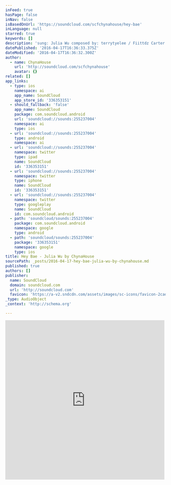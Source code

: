 ```yaml
---
inFeed: true
hasPage: false
inNav: false
isBasedOnUrl: 'https://soundcloud.com/scfchynahouse/hey-bae'
inLanguage: null
starred: true
keywords: []
description: 'sung: Julia Wu composed by: terrytyelee / Fiittdz Carter produced by: terrytyelee / Fiittdz Carter additional programming: terrytyelee/FishRedDragon unmixed and unmastered executive producer: terrytyelee www.chynahouse.com FB: Julia Wu Music'
datePublished: '2016-04-17T16:36:33.375Z'
dateModified: '2016-04-17T16:36:32.300Z'
author:
  - name: ChynaHouse
    url: 'http://soundcloud.com/scfchynahouse'
    avatar: {}
related: []
app_links:
  - type: ios
    namespace: ai
    app_name: SoundCloud
    app_store_id: '336353151'
  - should_fallback: 'false'
    app_name: SoundCloud
    package: com.soundcloud.android
    url: 'soundcloud://sounds:255237004'
    namespace: ai
    type: ios
  - url: 'soundcloud://sounds:255237004'
    type: android
    namespace: ai
  - url: 'soundcloud://sounds:255237004'
    namespace: twitter
    type: ipad
    name: SoundCloud
    id: '336353151'
  - url: 'soundcloud://sounds:255237004'
    namespace: twitter
    type: iphone
    name: SoundCloud
    id: '336353151'
  - url: 'soundcloud://sounds:255237004'
    namespace: twitter
    type: googleplay
    name: SoundCloud
    id: com.soundcloud.android
  - path: 'soundcloud/sounds:255237004'
    package: com.soundcloud.android
    namespace: google
    type: android
  - path: 'soundcloud/sounds:255237004'
    package: '336353151'
    namespace: google
    type: ios
title: Hey Bae - Julia Wu by ChynaHouse
sourcePath: _posts/2016-04-17-hey-bae-julia-wu-by-chynahouse.md
published: true
authors: []
publisher:
  name: SoundCloud
  domain: soundcloud.com
  url: 'http://soundcloud.com'
  favicon: 'https://a-v2.sndcdn.com/assets/images/sc-icons/favicon-2cadd14b.ico'
_type: AudioObject
_context: 'http://schema.org'

---
```

<iframe src="https://cdn.embedly.com/widgets/media.html?src=https%3A%2F%2Fw.soundcloud.com%2Fplayer%2F%3Fvisual%3Dtrue%26url%3Dhttp%253A%252F%252Fapi.soundcloud.com%252Ftracks%252F255237004%26show_artwork%3Dtrue&amp;url=https%3A%2F%2Fsoundcloud.com%2Fscfchynahouse%2Fhey-bae&amp;image=http%3A%2F%2Fi1.sndcdn.com%2Fartworks-000154271659-g9r54s-t500x500.jpg&amp;key=b7d04c9b404c499eba89ee7072e1c4f7&amp;type=text%2Fhtml&amp;schema=soundcloud" width="500" height="500" scrolling="no" frameborder="0" allowfullscreen="allowfullscreen" style=""></iframe>